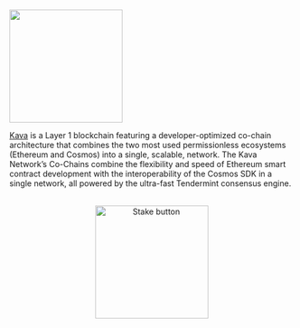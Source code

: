 # <p align="center">
  <img width="200" src="https://user-images.githubusercontent.com/95366163/149373067-1778652a-0040-40bb-b87e-37a09f9f0712.png">
</p>

[Kava](https://www.kava.io/) is a Layer 1 blockchain featuring a developer-optimized co-chain architecture that combines the two most used permissionless ecosystems (Ethereum and Cosmos) into a single, scalable, network. The Kava Network’s Co-Chains combine the flexibility and speed of Ethereum smart contract development with the interoperability of the Cosmos SDK in a single network, all powered by the ultra-fast Tendermint consensus engine.
<br>
<br>


<p align="center">
  <img width="200" alt="Stake button" src="https://user-images.githubusercontent.com/95366163/154649078-6f51abf5-6a02-4c78-b808-349c60bfb379.png">
</p>
